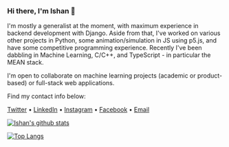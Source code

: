 ### Hi there, I'm Ishan 👋

<!--
**IshanManchanda/IshanManchanda** is a ✨ _special_ ✨ repository because its `README.md` (this file) appears on your GitHub profile.

Here are some ideas to get you started:

- 🔭 I’m currently working on ...
- 🌱 I’m currently learning ...
- 👯 I’m looking to collaborate on ...
- 🤔 I’m looking for help with ...
- 💬 Ask me about ...
- 📫 How to reach me: ...
- 😄 Pronouns: ...
- ⚡ Fun fact: ...
-->

I'm mostly a generalist at the moment, with maximum experience in backend development with Django. Aside from that, I've worked on various other projects in Python, some animation/simulation in JS using p5.js, and have some competitive programming experience. Recently I've been dabbling in Machine Learning, C/C++, and TypeScript - in particular the MEAN stack.


I'm open to collaborate on machine learning projects (academic or product-based) or full-stack web applications. 


Find my contact info below: 

<!-- [Website](https://ishanmanchanda.github.io) • -->
[Twitter](https://twitter.com/TheIshanM) •
[LinkedIn](https://linkedin.com/in/Ishan-Manchanda) •
[Instagram](https://instagram.com/IshanManchanda) •
[Facebook](https://facebook.com/TheIshanM/) •
[Email](mailto:ishanmanchanda70@gmail.com)



[![Ishan's github stats](https://github-readme-stats.vercel.app/api?username=ishanmanchanda&show_icons=true&count_private=true)](https://github.com/IshanManchanda/IshanManchanda)

[![Top Langs](https://github-readme-stats.vercel.app/api/top-langs/?username=ishanmanchanda&layout=compact)](https://github.com/IshanManchanda/IshanManchanda)
